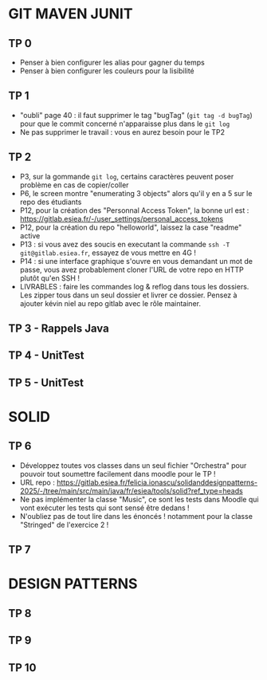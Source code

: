 # GIT MAVEN JUNIT

## TP 0
- Penser à bien configurer les alias pour gagner du temps
- Penser à bien configurer les couleurs pour la lisibilité

## TP 1
- "oubli" page 40 : il faut supprimer le tag "bugTag" (`git tag -d bugTag`) pour que le commit concerné n'apparaisse plus dans le `git log`
- Ne pas supprimer le travail : vous en aurez besoin pour le TP2

## TP 2
- P3, sur la gommande `git log`, certains caractères peuvent poser problème en cas de copier/coller
- P6, le screen montre "enumerating 3 objects" alors qu'il y en a 5 sur le repo des étudiants
- P12, pour la création des "Personnal Access Token", la bonne url est : https://gitlab.esiea.fr/-/user_settings/personal_access_tokens
- P12, pour la création du repo "helloworld", laissez la case "readme" active
- P13 : si vous avez des soucis en executant la commande `ssh -T git@gitlab.esiea.fr`, essayez de vous mettre en 4G !
- P14 : si une interface graphique s'ouvre en vous demandant un mot de passe, vous avez probablement cloner l'URL de votre repo en HTTP plutôt qu'en SSH !
- LIVRABLES : faire les commandes log & reflog dans tous les dossiers. Les zipper tous dans un seul dossier et livrer ce dossier. Pensez à ajouter kévin niel au repo gitlab avec le rôle maintainer.


## TP 3 - Rappels Java

## TP 4 - UnitTest
## TP 5 - UnitTest

# SOLID

## TP 6
- Développez toutes vos classes dans un seul fichier "Orchestra" pour pouvoir tout soumettre facilement dans moodle pour le TP !
- URL repo : https://gitlab.esiea.fr/felicia.ionascu/solidanddesignpatterns-2025/-/tree/main/src/main/java/fr/esiea/tools/solid?ref_type=heads
- Ne pas implémenter la classe "Music", ce sont les tests dans Moodle qui vont exécuter les tests qui sont sensé être dedans !
- N'oubliez pas de tout lire dans les énoncés ! notamment pour la classe "Stringed" de l'exercice 2 !

## TP 7

# DESIGN PATTERNS

## TP 8

## TP 9

## TP 10
